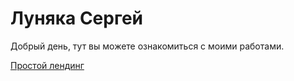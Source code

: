 

# Луняка Сергей

Добрый день, тут вы можете ознакомиться с моими работами.

[Простой лендинг](https://github.com/Lunyak/Lunyak.github.io/Lending_simple "Простой лендинг")


